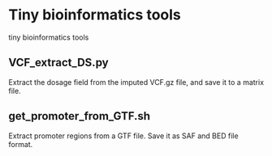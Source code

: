 # Tiny bioinformatics tools
tiny bioinformatics tools


## VCF_extract_DS.py
Extract the dosage field from the imputed VCF.gz file, and save it to a matrix file.


## get_promoter_from_GTF.sh
Extract promoter regions from a GTF file. Save it as SAF and BED file format.
